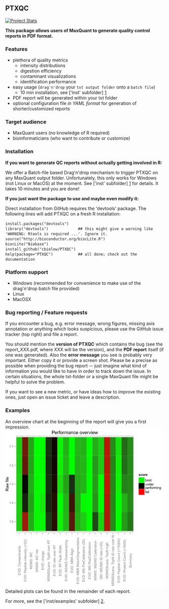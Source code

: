 PTXQC
---------------

[![Project Stats](https://www.openhub.net/p/PTXQC/widgets/project_thin_badge.gif)](https://www.openhub.net/p/PTXQC)

**This package allows users of MaxQuant to generate quality control reports in PDF format.**

### Features
  - plethora of quality metrics
    - intensity distributions
    - digestion efficiency
    - contaminant visualizations
    - identification performance
  - easy usage (`drag'n'drop` your `txt output folder` onto a `batch file`)
    - 10 min installation, see ['inst' subfolder] [1]
  - PDF report will be generated within your txt folder
  - optional configuration file *in YAML format* for generation of shorter/customized reports

### Target audience
  - MaxQuant users (no knowledge of R required)
  - bioinformaticians (who want to contribute or customize)

### Installation

**If you want to generate QC reports without actually getting involved in R:**

We offer a Batch-file based Drag'n'drop mechanism to trigger PTXQC on any MaxQuant output folder.
Unfortunately, this only works for Windows (not Linux or MacOS) at the moment.
See ['inst' subfolder] [1] for details. It takes 10 minutes and you are done!

**If you just want the package to use and maybe even modify it:**

Direct installation from GitHub requires the 'devtools' package. The following lines will add PTXQC on a fresh R installation:

    install.packages("devtools")
    library("devtools")             ## this might give a warning like 'WARNING: Rtools is required ...'. Ignore it.
    source("http://bioconductor.org/biocLite.R")
    biocLite("Biobase")
    install_github("cbielow/PTXQC") 
    help(package="PTXQC")           ## all done; check out the documentation


### Platform support

  - Windows (recommended for convenience to make use of the drag'n'drop batch file provided)
  - Linux
  - MacOSX

### Bug reporting / Feature requests

If you encounter a bug, e.g. error message, wrong figures, missing axis annotation or anything which looks
suspicious, please use the GitHub issue tracker (top right) and file a report.

You should mention the **version of PTXQC** which contains the bug (see the report_XXX.pdf, where XXX will be the version),
and the **PDF report** itself (if one was generated).
Also the **error message** you see is probably very important. Either copy it or provide a screen shot.
Please be a precise as possible when providing the bug report -- just imagine what kind of information you would like to have in order
to track down the issue.
In certain situations, the whole txt-folder or a single MaxQuant file might be helpful to solve the problem.

If you want to see a new metric, or have ideas how to improve the existing ones, just open an issue ticket and leave a description.
  
### Examples

An overview chart at the beginning of the report will give you a first impression.
<img src="./inst/examples/example_heatmap.png?raw=true" width="500" /><br>
Detailed plots can be found in the remainder of each report.

For more, see the ['inst/examples' subfolder] [2].

  
  [1]: https://github.com/cbielow/PTXQC/tree/master/inst/dragNdrop
  [2]: https://github.com/cbielow/PTXQC/tree/master/inst/examples
